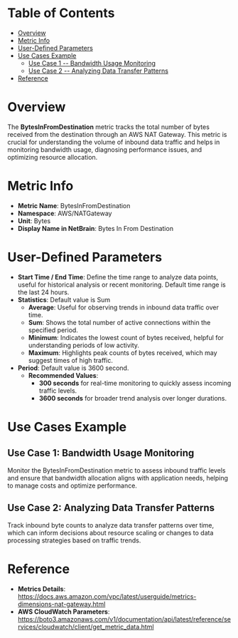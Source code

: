 # Table of Contents
- [Overview](#overview)
- [Metric Info](#metric-info)
- [User-Defined Parameters](#user-defined-parameters)
- [Use Cases Example](#example)
    - [Use Case 1 -- Bandwidth Usage Monitoring](#example-1) 
    - [Use Case 2 -- Analyzing Data Transfer Patterns](#example-2)
- [Reference](#reference)

# Overview <a name="overview"></a>
The <b>BytesInFromDestination</b> metric tracks the total number of bytes received from the destination through an AWS NAT Gateway. This metric is crucial for understanding the volume of inbound data traffic and helps in monitoring bandwidth usage, diagnosing performance issues, and optimizing resource allocation.



# Metric Info <a name="metric-info"></a>
* <b>Metric Name</b>: BytesInFromDestination
* <b>Namespace</b>: AWS/NATGateway
* <b>Unit</b>: Bytes
* <b>Display Name in NetBrain</b>: Bytes In From Destination

# User-Defined Parameters <a name="user-defined-parameters"></a>
* <b>Start Time / End Time</b>: Define the time range to analyze data points, useful for historical analysis or recent monitoring. Default time range is the last 24 hours.
* <b>Statistics</b>: Default value is Sum
  * <b>Average</b>: Useful for observing trends in inbound data traffic over time.
  * <b>Sum</b>: Shows the total number of active connections within the specified period.
  * <b>Minimum</b>: Indicates the lowest count of bytes received, helpful for understanding periods of low activity.
  * <b>Maximum</b>: Highlights peak counts of bytes received, which may suggest times of high traffic.
* <b>Period</b>: Default value is 3600 second.
  * <b>Recommended Values</b>:
    * <b>300 seconds</b> for real-time monitoring to quickly assess incoming traffic levels.
    * <b>3600 seconds</b> for broader trend analysis over longer durations.

# Use Cases Example <a name="example"></a>
## Use Case 1: Bandwidth Usage Monitoring <a name="example-1"></a>
Monitor the BytesInFromDestination metric to assess inbound traffic levels and ensure that bandwidth allocation aligns with application needs, helping to manage costs and optimize performance.

## Use Case 2: Analyzing Data Transfer Patterns <a name="example-2"></a>
Track inbound byte counts to analyze data transfer patterns over time, which can inform decisions about resource scaling or changes to data processing strategies based on traffic trends.


# Reference <a name="reference"></a>
* <b>Metrics Details</b>: https://docs.aws.amazon.com/vpc/latest/userguide/metrics-dimensions-nat-gateway.html
* <b>AWS CloudWatch Parameters</b>: https://boto3.amazonaws.com/v1/documentation/api/latest/reference/services/cloudwatch/client/get_metric_data.html
